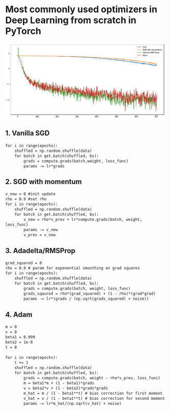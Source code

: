 # Most commonly used optimizers in Deep Learning from scratch in PyTorch
![Loss visualized for different optimizers](optim_visualized.png)

## 1. Vanilla SGD
```
for i in range(epochs):
    shuffled = np.random.shuffle(data)
    for batch in get.batch(shuffled, bs):
        grads = compute.grads(batch,weight, loss_func)
        params -= lr*grads
```

## 2. SGD with momentum
```
v_new = 0 #init update
rho = 0.9 #set rho
for i in range(epochs):
    shuffled = np.random.shuffle(data)
    for batch in get.batch(shuffled, bs):
        v_new = rho*v_prev + lr*compute.grads(batch, weight, loss_func)
        params -= v_new
        v_prev = v_new
```

## 3. Adadelta/RMSProp
```
grad_squared = 0
rho = 0.9 # param for exponential smoothing on grad squares
for i in range(epochs):
    shuffled = np.random.shuffle(data)
    for batch in get.batch(shuffled, bs):
        grads = compute.grads(batch, weight, loss_func)
        grads_sqaured = rho*(grad_squared) + (1 - rho)*(grad*grad)
        params -= lr*(grads / (np.sqrt(grads_squared) + noise))
```

## 4. Adam
```
m = 0
v = 0
beta1 = 0.999
beta2 = 1e-8
t = 0

for i in range(epochs):
    t += 1
    shuffled = np.random.shuffle(data)
    for batch in get.batch(shuffled, bs):
        grads = compute.grads(batch, weight - rho*v_prev, loss_func)
        m = beta1*m + (1 - beta1)*grads
        v = beta2*v + (1 - beta2)*grads*grads
        m_hat = m / (1 - beta1**t) # bias correction for first moment
        v_hat = v / (1 - beta1**t) # bias correction for second moment
        params -= lr*m_hat/(np.sqrt(v_hat) + noise)
```
